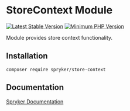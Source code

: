 # StoreContext Module
[![Latest Stable Version](https://poser.pugx.org/spryker/store-context/v/stable.svg)](https://packagist.org/packages/spryker/store-context)
[![Minimum PHP Version](https://img.shields.io/badge/php-%3E%3D%208.3-8892BF.svg)](https://php.net/)

Module provides store context functionality.

## Installation

```
composer require spryker/store-context
```

## Documentation

[Spryker Documentation](https://docs.spryker.com)
